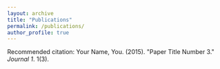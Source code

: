 ```yaml
---
layout: archive
title: "Publications"
permalink: /publications/
author_profile: true
---
```


Recommended citation: Your Name, You. (2015). "Paper Title Number 3." <i>Journal 1</i>. 1(3).
